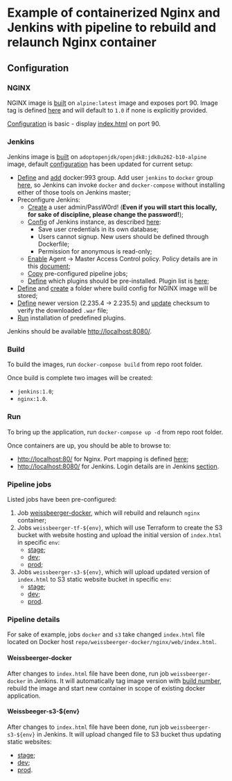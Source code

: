 # Example of containerized Nginx and Jenkins with pipeline to rebuild and relaunch Nginx container

## Configuration

### NGINX

NGINX image is [built](../master/nginx/Dockerfile) on `alpine:latest` image and exposes port 90. Image tag is defined [here](../master/docker-compose.yml#L6) and will default to `1.0` if none is explicitly provided.

[Configuration](../master/nginx/nginx.conf) is basic - display [index.html](../master/nginx/web/index.html) on port 90.

### Jenkins

Jenkins image is [built](../master/jenkins/Dockerfile) on `adoptopenjdk/openjdk8:jdk8u262-b10-alpine` image, default [configuration](https://github.com/jenkinsci/docker/blob/master/Dockerfile-alpine) has been updated for current setup:

* [Define](../master/jenkins/Dockerfile#L27-L28) and [add](../master/jenkins/Dockerfile#L41) docker:993 group. Add user `jenkins` to `docker` group [here](../master/jenkins/Dockerfile#L42), so Jenkins can invoke `docker` and `docker-compose` without installing either of those tools on Jenkins master;
* Preconfigure Jenkins:
    * [Create](../master/jenkins/Dockerfile#L54) a user admin/PassW0rd! (**Even if you will start this locally, for sake of discipline, please change the password!**);
    * [Config](../master/jenkins/Dockerfile#L55) of Jenkins instance, as described [here](../master/jenkins/config/jenkins_home_conf.xml):
        * Save user credentials in its own database;
        * Users cannot signup. New users should be defined through Dockerfile;
        * Permission for anonymous is read-only;
    * [Enable](../master/jenkins/Dockerfile#L56) Agent → Master Access Control policy. Policy details are in this [document](https://wiki.jenkins.io/display/JENKINS/Slave+To+Master+Access+Control);
    * [Copy](../master/jenkins/Dockerfile#L57) pre-configured pipeline jobs;
    * [Define](../master/jenkins/Dockerfile#L58) which plugins should be pre-installed. Plugin list is [here](../master/jenkins/config/plugins/plugins.txt);
* [Define](../master/jenkins/Dockerfile#L25) and [create](../master/jenkins/Dockerfile#L61) a folder where build config for NGINX image will be stored;
* [Define](../master/jenkins/Dockerfile#L65) newer version (2.235.4 → 2.235.5) and [update](../master/jenkins/Dockerfile#L68) checksum to verify the downloaded `.war` file;
* [Run](../master/jenkins/Dockerfile#L105) installation of predefined plugins.

Jenkins should be available [http://localhost:8080/](http://localhost:8080/).

### Build

To build the images, run `docker-compose build` from repo root folder.

Once build is complete two images will be created:
* `jenkins:1.0`;
* `nginx:1.0`.

### Run

To bring up the application, run `docker-compose up -d` from repo root folder.

Once containers are up, you should be able to browse to:
* [http://localhost:80/](http://localhost:80/) for Nginx. Port mapping is defined [here](../master/docker-compose.yml#L14-L15);
* [http://localhost:8080/](http://localhost:8080/) for Jenkins. Login details are in Jenkins [section](../master/README.md#jenkins).

### Pipeline jobs

Listed jobs have been pre-configured:

1. Job [weissbeerger-docker](../master/Jenkinsfile), which will rebuild and relaunch `nginx` container;
2. Jobs `weissbeerger-tf-${env}`, which will use Terraform to create the S3 bucket with website hosting and upload the initial version of `index.html` in specific `env`:
    * [stage](https://github.com/IgorMishchuk/weissbeerger-s3/blob/stage/weissbeerger-s3/Jenkinsfile);
    * [dev](https://github.com/IgorMishchuk/weissbeerger-s3/blob/dev/weissbeerger-s3/Jenkinsfile);
    * [prod](https://github.com/IgorMishchuk/weissbeerger-s3/blob/master/weissbeerger-s3/Jenkinsfile);
3. Jobs `weissbeerger-s3-${env}`, which will upload updated version of `index.html` to S3 static website bucket in specific `env`:
    * [stage](https://github.com/IgorMishchuk/weissbeerger-s3/blob/stage/Jenkinsfile);
    * [dev](https://github.com/IgorMishchuk/weissbeerger-s3/blob/dev/Jenkinsfile);
    * [prod](https://github.com/IgorMishchuk/weissbeerger-s3/blob/master/Jenkinsfile).

### Pipeline details

For sake of example, jobs `docker` and `s3` take changed `index.html` file located on Docker host `repo/weissbeerger-docker/nginx/web/index.html`.

#### Weissbeerger-docker

After changes to `index.html` file have been done, run job `weissbeerger-docker` in Jenkins. It will automatically tag image version with [build number](../master/Jenkinsfile#L5), rebuild the image and start new container in scope of existing docker application.

#### Weissbeeger-s3-${env}

After changes to `index.html` file have been done, run job `weissbeerger-s3-${env}` in Jenkins. It will upload changed file to S3 bucket thus updating static websites:
* [stage](http://weissbeerger-s3-stage.s3-website.eu-west-3.amazonaws.com/);
* [dev](http://weissbeerger-s3-dev.s3-website.eu-west-3.amazonaws.com/);
* [prod](http://weissbeerger-s3-prod.s3-website.eu-west-3.amazonaws.com/).